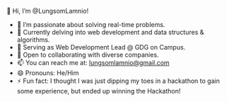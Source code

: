 
👋 Hi, I’m @LungsomLamnio!

- 👀 I’m passionate about solving real-time problems.
- 🌱 Currently delving into web development and data structures & algorithms.
- 💼 Serving as Web Development Lead @ GDG on Campus.
- 💞️ Open to collaborating with diverse companies.
- 📫 You can reach me at: lungsomlamnio@gmail.com
- 😄 Pronouns: He/Him
- ⚡ Fun fact: I thought I was just dipping my toes in a hackathon to gain some experience, but ended up winning the Hackathon!
